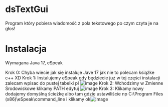 # dsTextGui
Program który pobiera wiadomość z pola tekstowego po czym czyta je na głos!

# Instalacja
Wymagana Java 17, eSpeak

Krok 0: Chyba wiecie jak się instaluje Jave 17 jak nie to polecam książke c++ XD
Krok 1: Instalujemy eSpeak gdy będziecie już w tej części instalacji zalecam wpisac do pustej tabelki pl ![image](https://github.com/dsPolBin/dsTextGui/assets/135975425/fa0d53a8-9d40-412b-b403-14a387e0e899)
Krok 2: Wchodzimy w Zmienne Środowiskowe klikamy PATH edytuj ![image](https://github.com/dsPolBin/dsTextGui/assets/135975425/e92541e0-256d-4628-8d15-41b4f23542f4)
Krok 3: Klikamy nowy dodajemy domyślną ścieżkę albo tam gdzie ustawiliście np  C:\Program Files (x86)\eSpeak\command_line i klikamy ok![image](https://github.com/dsPolBin/dsTextGui/assets/135975425/a2301e5f-06b0-46f8-af6e-00901d912c83)
